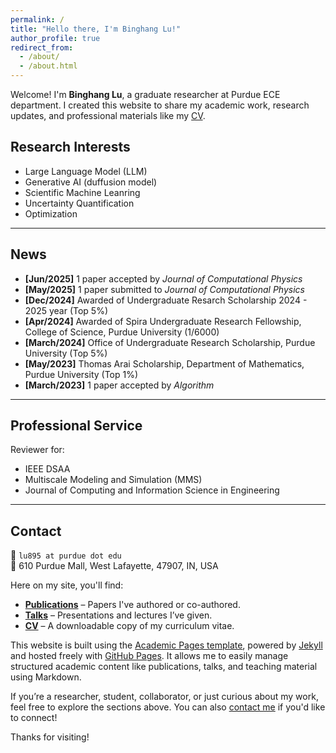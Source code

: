 ```yaml
---
permalink: /
title: "Hello there, I'm Binghang Lu!"
author_profile: true
redirect_from: 
  - /about/
  - /about.html
---
```


Welcome! I'm **Binghang Lu**, a graduate researcher at Purdue ECE department. I created this website to share my academic work, research updates, and professional materials like my [CV](/files/Purdue.MSECE.Binghang.Lu.Resume.pdf).
## Research Interests

- Large Language Model (LLM)
- Generative AI (duffusion model)
- Scientific Machine Leanring
- Uncertainty Quantification
- Optimization

---

## News

- **[Jun/2025]** 1 paper accepted by *Journal of Computational Physics*
- **[May/2025]** 1 paper submitted to *Journal of Computational Physics*
- **[Dec/2024]** Awarded of Undergraduate Resarch Scholarship 2024 - 2025 year (Top 5%)
- **[Apr/2024]** Awarded of Spira Undergraduate Research Fellowship, College of Science, Purdue University (1/6000)
- **[March/2024]** Office of Undergraduate Research Scholarship, Purdue University (Top 5%)
- **[May/2023]** Thomas Arai Scholarship, Department of Mathematics, Purdue University (Top 1%)
- **[March/2023]** 1 paper accepted by *Algorithm*

---
## Professional Service

Reviewer for:
- IEEE DSAA
- Multiscale Modeling and Simulation (MMS)
- Journal of Computing and Information Science in Engineering

---
## Contact

📧 `lu895 at purdue dot edu`  
📍 610 Purdue Mall, West Lafayette, 47907, IN, USA


Here on my site, you'll find:

- **[Publications](https://scholar.google.com/citations?user=EFPK9yoAAAAJ&hl=en)** – Papers I've authored or co-authored.
- **[Talks](/talks/)** – Presentations and lectures I’ve given.
- **[CV](/files/Purdue.MSECE.Binghang.Lu.Resume.pdf)** – A downloadable copy of my curriculum vitae.

This website is built using the [Academic Pages template](https://github.com/academicpages/academicpages.github.io), powered by [Jekyll](https://jekyllrb.com/) and hosted freely with [GitHub Pages](https://pages.github.com/). It allows me to easily manage structured academic content like publications, talks, and teaching material using Markdown.

If you’re a researcher, student, collaborator, or just curious about my work, feel free to explore the sections above. You can also [contact me](/contact/) if you'd like to connect!

Thanks for visiting!